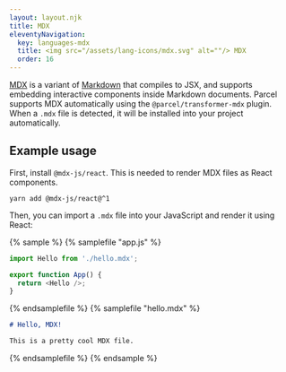 ```yaml
---
layout: layout.njk
title: MDX
eleventyNavigation:
  key: languages-mdx
  title: <img src="/assets/lang-icons/mdx.svg" alt=""/> MDX
  order: 16
---
```


[MDX](https://mdxjs.com) is a variant of [Markdown](https://daringfireball.net/projects/markdown/) that compiles to JSX, and supports embedding interactive components inside Markdown documents. Parcel supports MDX automatically using the `@parcel/transformer-mdx` plugin. When a `.mdx` file is detected, it will be installed into your project automatically.

## Example usage

First, install `@mdx-js/react`. This is needed to render MDX files as React components.

```shell
yarn add @mdx-js/react@^1
```

Then, you can import a `.mdx` file into your JavaScript and render it using React:

{% sample %}
{% samplefile "app.js" %}

```js
import Hello from './hello.mdx';

export function App() {
  return <Hello />;
}
```

{% endsamplefile %}
{% samplefile "hello.mdx" %}

```md
# Hello, MDX!

This is a pretty cool MDX file.
```

{% endsamplefile %}
{% endsample %}
